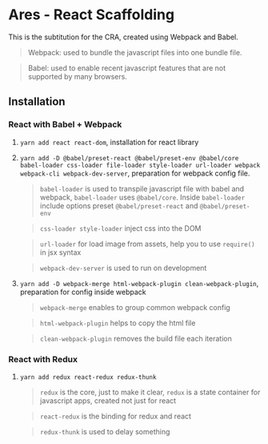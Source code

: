 # Ares - React Scaffolding

This is the subtitution for the CRA, created using Webpack and Babel.

> Webpack: used to bundle the javascript files into one bundle file.

> Babel: used to enable recent javascript features that are not supported by many browsers.

## Installation

### React with Babel + Webpack

1. `yarn add react react-dom`, installation for react library

2. `yarn add -D @babel/preset-react @babel/preset-env @babel/core babel-loader css-loader file-loader style-loader url-loader webpack webpack-cli webpack-dev-server`, preparation for webpack config file. 

    > `babel-loader` is used to transpile javascript file with babel and webpack, `babel-loader` uses `@babel/core`. Inside `babel-loader` include options preset `@babel/preset-react` and `@babel/preset-env` 

    > `css-loader style-loader` inject css into the DOM

    > `url-loader` for load image from assets, help you to use `require()` in jsx syntax

    > `webpack-dev-server` is used to run on development

3. `yarn add -D webpack-merge html-webpack-plugin clean-webpack-plugin`, preparation for config inside webpack

    > `webpack-merge` enables to group common webpack config

    > `html-webpack-plugin` helps to copy the html file

    > `clean-webpack-plugin` removes the build file each iteration

### React with Redux

1. `yarn add redux react-redux redux-thunk`

    > `redux` is the core, just to make it clear, `redux` is a state container for javascript apps, created not just for react
    
    > `react-redux` is the binding for redux and react

    > `redux-thunk` is used to delay something
